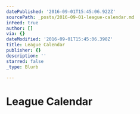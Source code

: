 ```yaml
---
datePublished: '2016-09-01T15:45:06.922Z'
sourcePath: _posts/2016-09-01-league-calendar.md
inFeed: true
author: []
via: {}
dateModified: '2016-09-01T15:45:06.398Z'
title: League Calendar
publisher: {}
description: ''
starred: false
_type: Blurb

---
```

# League Calendar